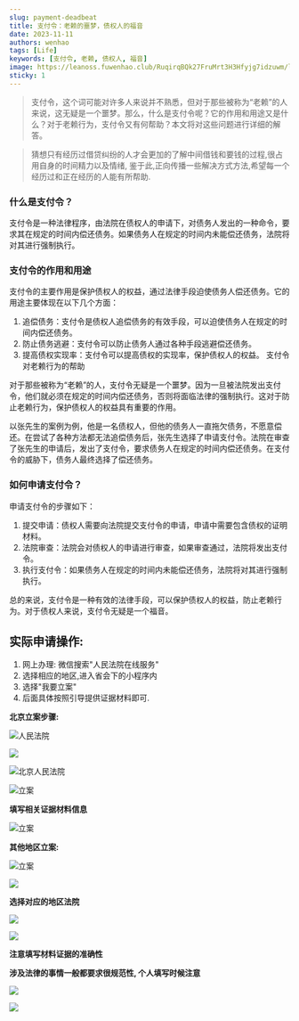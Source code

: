 ```yaml
---
slug: payment-deadbeat
title: 支付令：老赖的噩梦，债权人的福音
date: 2023-11-11
authors: wenhao
tags: [Life]
keywords: [支付令, 老赖, 债权人, 福音]
image: https://leanoss.fuwenhao.club/RuqirqBQk27FruMrt3H3Hfyjg7idzuwm/laolai-01.png
sticky: 1
---
```


>支付令，这个词可能对许多人来说并不熟悉，但对于那些被称为“老赖”的人来说，这无疑是一个噩梦。那么，什么是支付令呢？它的作用和用途又是什么？对于老赖行为，支付令又有何帮助？本文将对这些问题进行详细的解答。

> 猜想只有经历过借贷纠纷的人才会更加的了解中间借钱和要钱的过程,很占用自身的时间精力以及情绪, 鉴于此,正向传播一些解决方式方法,希望每一个经历过和正在经历的人能有所帮助. 

### 什么是支付令？

支付令是一种法律程序，由法院在债权人的申请下，对债务人发出的一种命令，要求其在规定的时间内偿还债务。如果债务人在规定的时间内未能偿还债务，法院将对其进行强制执行。

<!-- truncate -->

### 支付令的作用和用途

支付令的主要作用是保护债权人的权益，通过法律手段迫使债务人偿还债务。它的用途主要体现在以下几个方面：

1. 追偿债务：支付令是债权人追偿债务的有效手段，可以迫使债务人在规定的时间内偿还债务。
2. 防止债务逃避：支付令可以防止债务人通过各种手段逃避偿还债务。
3. 提高债权实现率：支付令可以提高债权的实现率，保护债权人的权益。
   支付令对老赖行为的帮助

对于那些被称为“老赖”的人，支付令无疑是一个噩梦。因为一旦被法院发出支付令，他们就必须在规定的时间内偿还债务，否则将面临法律的强制执行。这对于防止老赖行为，保护债权人的权益具有重要的作用。

以张先生的案例为例，他是一名债权人，但他的债务人一直拖欠债务，不愿意偿还。在尝试了各种方法都无法追偿债务后，张先生选择了申请支付令。法院在审查了张先生的申请后，发出了支付令，要求债务人在规定的时间内偿还债务。在支付令的威胁下，债务人最终选择了偿还债务。

### 如何申请支付令？

申请支付令的步骤如下：

1. 提交申请：债权人需要向法院提交支付令的申请，申请中需要包含债权的证明材料。
2. 法院审查：法院会对债权人的申请进行审查，如果审查通过，法院将发出支付令。
3. 执行支付令：如果债务人在规定的时间内未能偿还债务，法院将对其进行强制执行。

总的来说，支付令是一种有效的法律手段，可以保护债权人的权益，防止老赖行为。对于债权人来说，支付令无疑是一个福音。



## 实际申请操作:

1. 网上办理:  微信搜索"人民法院在线服务"
2. 选择相应的地区,进入省会下的小程序内
3. 选择"我要立案"
4. 后面具体按照引导提供证据材料即可.



**北京立案步骤:**

![人民法院](https://leanoss.fuwenhao.club/ijzyeTrAWymVrkYo3GnCbX13bn5VkHWV/lifa-01.png)

![](https://leanoss.fuwenhao.club/f8uK3T2rwxxmS0bwrD5WK3Bdah7SbOLq/lifa-02.png)





![北京人民法院](https://leanoss.fuwenhao.club/d3VbkleD8umN7UTXYQKkGtmQ65YRRinq/lifa-001.png)

![立案](https://leanoss.fuwenhao.club/EGwQ7xRuMavf30bibFVNcgt0Mt1h4HwF/lifa-002.png)

**填写相关证据材料信息**

![立案](https://leanoss.fuwenhao.club/mrvqFWKRKNc1YFGEJVA7MjLjiX7P7wht/lifa-003.png)

**其他地区立案:**



![立案](https://leanoss.fuwenhao.club/F7rHUjfA7SRDGna1T1x6cErAsixCeY9y/lifa-03.png)

![](https://leanoss.fuwenhao.club/G06JXb3bg9HYwE1piPDc9fFAl20InD9Q/lifa-04.png)

**选择对应的地区法院**

![](https://leanoss.fuwenhao.club/gnGP1p93j238tRtKCUwtHPzSlaPPBjri/lifa-05.png)

![](https://leanoss.fuwenhao.club/654PxEsUzPcENM0xENn8apEc6ejs8fAn/lifa-06.png)

**注意填写材料证据的准确性**

**涉及法律的事情一般都要求很规范性, 个人填写时候注意**

![](https://leanoss.fuwenhao.club/yunExUjh8iu3cBmfVKKqJXFP3KKYf3YC/lifa-result-01.png)

![](https://leanoss.fuwenhao.club/EKvdlzHxEwYmkAHvgp31oAPXkqk69mSU/lifa-result-02.png)



